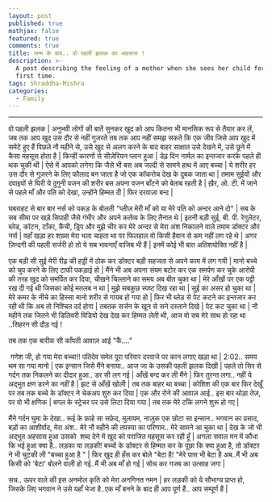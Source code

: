 ```yaml
---
layout: post
published: true
mathjax: false
featured: true
comments: true
title: जन्म के बाद.. वो पहली झलक का अहसास !
description: >-
  A post describing the feeling of a mother when she sees her child for the
  first time.
tags: Shraddha-Mishra
categories:
  - Family
---
```

____________________________________________________________________
<p>वो पहली झलक | अनुभवी लोगों की बातें सुनकर खुद को आप कितना भी मानसिक रूप से तैयार कर लें, जब तक आप खुद उस दौर से नहीं गुजरते तब तक आप नहीं समझ सकते कि एक जीव जिसे आप खुद में समेटे हुए हैं पिछले नौ महीने से, उसे खुद से अलग करने के बाद बाहर साक्षात उसे देखने में, उसे छूने में कैसा महसूस होता है | किन्हीं कारणों से सीज़ेरियन प्लान हुआ | डेढ़ दिन नार्मल का इन्तजार करके पहले ही थक चुकी थी | ऐसे में आपको लगेगा कि जैसे भी बस अब जल्दी से सामने हाथ में आए बच्चा | ये शरीर हर उस दौर से गुज़रने के लिए फौलाद बन जाता है जो एक कॉकरोच देख के दुबक जाता था | तमाम सुईयों और दवाइयों से घिरी ये दुगुनी वजन की शरीर बस अपना वजन बाँटने को बेताब रहती है |&nbsp;ख़ैर, ओ. टी. में जाने से पहले माँ और पति को देखा, उन्होंने हिम्मत दी | फिर दरवाज़ा बन्द |&nbsp;</p><p>घबराहट से बार बार नर्स को पकड़ के बोलती "प्लीज़ मेरी माँ को या मेरे पति को अन्दर आने दो" | सब के सब सीमा पर खड़े सिपाही जैसे गंभीर और अपने कर्तव्य के लिए तैनात थे | इतनी बड़ी सुई, बी. पी. रेगुलेटर, ब्लेड, कॉटन, टाँका, कैंची, ड्रिप और मुझे चीर कर मेरे अन्दर से मेरा अंश निकालने वाले तमाम डॉक्टर और नर्स | वहाँ खड़ा हर शख़्स मेरा भला चाहता था पर फिलहाल वो किसी हैवान से कम नहीं लग रहे थे | अगर ज़िन्दगी की पहली सर्जरी हो तो ये सब भावनाएँ वाजिब भी हैं | इनमें कोई भी बात अतिशयोक्ति नहीं है |&nbsp;</p><p>एक बड़ी सी सुई मेरी रीढ़ की हड्डी में ठोक कर डॉक्टर बड़ी सहजता से अपने काम में लग गयी | मानो बच्चे को चुप करने के लिए टाफी पकड़ाई हो | मैंने भी अब अपना संयम बटोर कर एक समर्पण कर चुके आरोपी की तरह खुद को समर्पित कर दिया, चीखने चिल्लाने का समय अब बीत चुका था | मेरे आँखों पर एक पट्टी रख दी गई थी जिसका कोई मतलब न था | मुझे सबकुछ स्पष्ट दिख रहा था | सुई का असर हो चुका था | मेरे कमर के नीचे का हिस्सा मानो शरीर से गायब हो गया हो | फिर भी ब्लेड से पेट कटने का इन्तजार कर रही थी कि अब तो निश्चित दर्द होगा | तबतक सर्जन के खून से सने दस्ताने दिखे | पेट कट चुका था | नौ महीने तक जितने भी डिलिवरी विडियो देख देख कर हिम्मत लेती थी, आज वो सब मेरे साथ हो रहा था ..सिहरन सी दौड़ गई !</p><p>तब तक एक बारीक सी काँपती आवाज़ आई "कैं...."</p><p>&nbsp;गणेश जी, हो गया मेरा बच्चा!! पतिदेव समेत पूरा परिवार दरवाजे पर कान लगाए खड़ा था | 2:02.. समय थम सा गया मानो | एक इन्सान जिसे मैंने बनाया.. आज जा के उसकी पहली झलक दिखी | पहले तो सिर से गर्दन तक निकलने का दीदार हुआ.. डर सी लग गई | आँखें बन्द कर ली मैंने | फिर तुरन्त लगा.. नहीं ये अद्भुत क्षण डरने का नहीं है | झट से आँखें खोली | तब तक बाहर था बच्चा | कोशिश की एक बार फिर देखूँ पर तब तक बच्चे के डॉक्टर ने चेकअप शुरु कर दिया | एक और रोने की आवाज़ आई.. इस बार थोड़ा तेज़, पर वो भी क्षणिक | बगल के स्ट्रेचर पर उसे लिटा दिया गया | तब तक मेरे टाँके लगने शुरू हो गए |&nbsp;</p><p>मैंने गर्दन घुमा के देखा.. रूई के फ़ाहे सा सफ़ेद, मुलायम, नाजु़क एक छोटा सा इन्सान.. भगवान का प्रसाद, बड़ों का आशीर्वाद, मेरा अंश.. मेरे नौ महीने की तपस्या का परिणाम.. मेरे सामने आ चुका था | देख के जो भी अद्भुत अहसास हुआ उसको&nbsp; शब्द देने में खुद को पराजित महसूस कर रही हूँ | अगला सवाल मन में कौंधा कि भई हुआ क्या है.. लड़का या लड़की! बच्चों के डॉक्टर से हिम्मत कर के पूछा कि क्या हुआ है, तो डॉक्टर ने भी चुटकी ली "बच्चा हुआ है " | फिर खुद ही हँस कर बोले "बेटा है! "मेरे पास भी बेटा है अब..मैं भी अब किसी को 'बेटा' बोलने वाली हो गई..मैं भी अब माँ हो गई | सोच कर गजब का उत्साह जगा |</p><p>सच.. ऊपर वाले की इस अनमोल कृति को मेरा अनगिनत नमन | हर लड़की को ये सौभाग्य प्राप्त हो, जिसके लिए भगवान ने उसे यहाँ भेजा है..एक माँ बनने के बाद ही आप पूर्ण हैं.. आप सम्पूर्ण हैं |&nbsp;</p>
